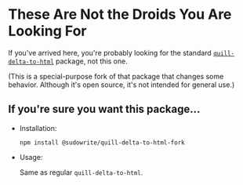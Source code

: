 # These Are Not the Droids You Are Looking For

If you've arrived here, you're probably looking for the standard [`quill-delta-to-html`](https://www.npmjs.com/package/quill-delta-to-html) package, not this one.

(This is a special-purpose fork of that package that changes some behavior.  Although it's open source, it's not intended for general use.)

## If you're sure you want this package...

  - Installation:

    ```
    npm install @sudowrite/quill-delta-to-html-fork
    ```

  - Usage:

    Same as regular `quill-delta-to-html`.